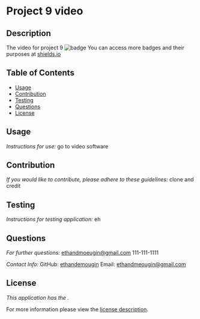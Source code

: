 # Project 9 video
## Description
The video for project 9 
![badge](https://img.shields.io/badge/license--brightorange)
You can access more badges and their purposes at [shields.io](https://shields.io)
## Table of Contents
  * [Usage](#usage)
  * [Contribution](#contribution)
  * [Testing](#testing)
  * [Questions](#questions)
  * [License](#license)
    
    
      
## Usage
  _Instructions for use:_
  go to video software
      
## Contribution
  _If you would like to contribute, please adhere to these guidelines:_
  clone and credit
      
## Testing
  _Instructions for testing application:_
  eh
      
## Questions
      
  _For further questions:_
  ethandmoeugin@gmail.com 111-111-1111
  
  _Contact Info:_
  GitHub: [ethandemougin](https://github.com/ethandemougin)
  Email: [ethandmeougin@gmail.com](mailto:ethandmeougin@gmail.com)
    
## License
      
  _This application has the ._
      
  For more information please view the [license description]().
  
  